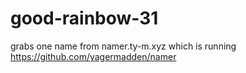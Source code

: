 # good-rainbow-31

grabs one name from namer.ty-m.xyz which is running https://github.com/yagermadden/namer
